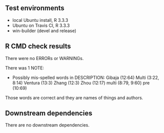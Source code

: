 ## Test environments
* local Ubuntu install, R 3.3.3
* Ubuntu on Travis CI, R 3.3.3
* win-builder (devel and release)

## R CMD check results
There were no ERRORs or WARNINGs.

There was 1 NOTE:

* Possibly mis-spelled words in DESCRIPTION:
  Gibaja (12:64)
  Multi (3:22, 8:14)
  Ventura (13:3)
  Zhang (12:3)
  Zhou (12:17)
  multi (8:79, 9:60)
  pre (10:69)
  
Those words are correct and they are names of things and authors.

## Downstream dependencies
There are no downstream dependencies.
